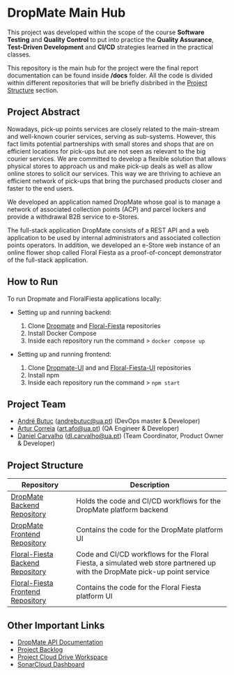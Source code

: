 # DropMate Main Hub

This project was developed within the scope of the course 
**Software Testing** and **Quality Control** to put into practice 
the **Quality Assurance**, **Test-Driven Development** and **CI/CD** 
strategies learned in the practical classes.

This repository is the main hub for the project were the 
final report documentation can be found inside **/docs** 
folder. All the code is divided within different 
repositories that will be briefly disbribed in the 
[Project Structure](#Project-Structure) section.

## Project Abstract

Nowadays, pick-up points services are closely related to the main-stream and 
well-known courier services, serving as sub-systems. 
However, this fact limits potential partnerships with small 
stores and shops that are on efficient locations for pick-ups 
but are not seen as relevant to the big courier services. 
We are committed to develop a flexible solution that allows 
physical stores to approach us and make pick-up deals as well 
as allow online stores to solicit our services. 
This way we are thriving to achieve an efficient network 
of pick-ups that bring the purchased products closer and 
faster to the end users.

We developed an application named DropMate whose goal is 
to manage a network of associated collection points (ACP) 
and parcel lockers and provide a withdrawal B2B service to 
e-Stores.

The full-stack application DropMate consists of a REST API 
and a web application to be used by internal administrators 
and associated collection points operators. 
In addition, we developed an e-Store web instance of an 
online flower shop called Floral Fiesta as a proof-of-concept 
demonstrator of the full-stack application.

## How to Run

To run Dropmate and FloralFiesta applications locally:

- Setting up and running backend:
    1. Clone [Dropmate](https://github.com/DropMate-Corp/DropMate) and [Floral-Fiesta](https://github.com/DropMate-Corp/Floral-Fiesta) repositories
    2. Install Docker Compose
    3. Inside each repository run the command > ```docker compose up```

- Setting up and running frontend:
    1. Clone [Dropmate-UI](https://github.com/DropMate-Corp/DropMate-UI) and and [Floral-Fiesta-UI](https://github.com/DropMate-Corp/Floral-Fiesta-UI) repositories
    2. Install npm
    3. Inside each repository run the command > ```npm start```

## Project Team

- [André Butuc](https://github.com/abutuc) (andrebutuc@ua.pt) (DevOps master & Developer)
- [Artur Correia](https://github.com/afarturc) (art.afo@ua.pt) (QA Engineer & Developer)
- [Daniel Carvalho](https://github.com/danielfcarvalho) (dl.carvalho@ua.pt) (Team Coordinator, Product Owner & Developer)

## Project Structure

| Repository                                                                         | Description                                                            |
| ---------------------------------------------------------------------------------- | ---------------------------------------------------------------------- |
| [DropMate Backend Repository](https://github.com/DropMate-Corp/DropMate)           | Holds the code and CI/CD workflows for the DropMate platform backend   |
| [DropMate Frontend Repository](https://github.com/DropMate-Corp/DropMate-UI)       | Contains the code for the DropMate platform UI                         |
| [Floral-Fiesta Backend Repository](https://github.com/DropMate-Corp/Floral-Fiesta) | Code and CI/CD workflows for the Floral Fiesta, a simulated web store partnered up with the DropMate pick-up point service |
| [Floral-Fiesta Frontend Repository](https://github.com/DropMate-Corp/Floral-Fiesta-UI)| Contains the code for the Floral Fiesta platform UI                 |

## Other Important Links

- [DropMate API Documentation](https://documenter.getpostman.com/view/27813192/2s93sXcaR8)
- [Project Backlog](https://andrebutuc.atlassian.net/jira/software/projects/DM/boards/2/roadmap?shared=&atlOrigin=eyJpIjoiZmVmOTRiZDU4MWQ2NGQxMzk0NTE0ZGM5ZGZhMmE4ZDMiLCJwIjoiaiJ9)
- [Project Cloud Drive Workspace](https://uapt33090-my.sharepoint.com/:f:/g/personal/andrebutuc_ua_pt/Ei61Ll3_q8JFicrnFMo1yyABpXKcWBbOF21gDH7DTVC9-A?e=EHLWqc)
- [SonarCloud Dashboard](https://sonarcloud.io/organizations/dropmate-corp/projects)

